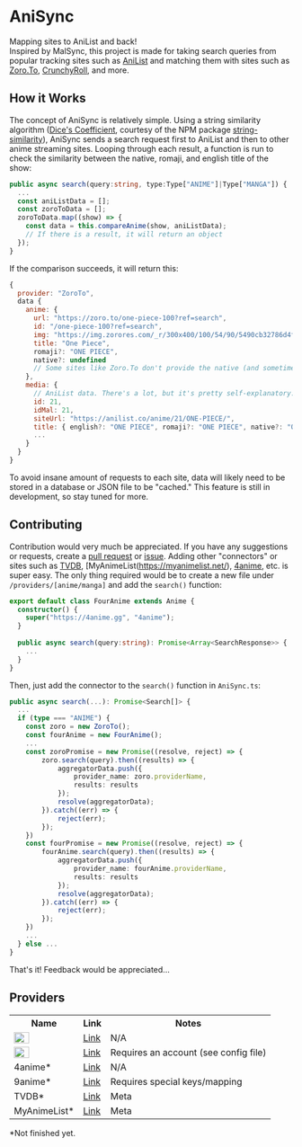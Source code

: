 # AniSync
Mapping sites to AniList and back!<br />
Inspired by MalSync, this project is made for taking search queries from popular tracking sites such as [AniList](https://anilist.co) and matching them with sites such as [Zoro.To](https://zoro.to/), [CrunchyRoll](https://crunchyroll.com/), and more.

## How it Works
The concept of AniSync is relatively simple. Using a string similarity algorithm ([Dice's Coefficient](https://en.wikipedia.org/wiki/S%C3%B8rensen%E2%80%93Dice_coefficient), courtesy of the NPM package [string-similarity](https://www.npmjs.com/package/string-similarity)), AniSync sends a search request first to AniList and then to other anime streaming sites. Looping through each result, a function is run to check the similarity between the native, romaji, and english title of the show:
```typescript
public async search(query:string, type:Type["ANIME"]|Type["MANGA"]) {
  ...
  const aniListData = [];
  const zoroToData = [];
  zoroToData.map((show) => {
    const data = this.compareAnime(show, aniListData);
    // If there is a result, it will return an object
  });
}
```
If the comparison succeeds, it will return this:
```javascript
{
  provider: "ZoroTo",
  data {
    anime: {
      url: "https://zoro.to/one-piece-100?ref=search",
      id: "/one-piece-100?ref=search",
      img: "https://img.zorores.com/_r/300x400/100/54/90/5490cb32786d4f7fef0f40d7266df532/5490cb32786d4f7fef0f40d7266df532.jpg",
      title: "One Piece",
      romaji?: "ONE PIECE",
      native?: undefined
      // Some sites like Zoro.To don't provide the native (and sometimes romaji) title, so they may be left undefined.
    },
    media: {
      // AniList data. There's a lot, but it's pretty self-explanatory.
      id: 21,
      idMal: 21,
      siteUrl: "https://anilist.co/anime/21/ONE-PIECE/",
      title: { english?: "ONE PIECE", romaji?: "ONE PIECE", native?: "ONE PIECE" }
      ...
    }
  }
}
```
To avoid insane amount of requests to each site, data will likely need to be stored in a database or JSON file to be "cached." This feature is still in development, so stay tuned for more.

## Contributing
Contribution would very much be appreciated. If you have any suggestions or requests, create a [pull request](https://github.com/Eltik/AniSync/pulls) or [issue](https://github.com/Eltik/AniSync/issues). Adding other "connectors" or sites such as [TVDB](https://thetvdb.com/), [MyAnimeList(https://myanimelist.net/), [4anime](https://4anime.gg/), etc. is super easy. The only thing required would be to create a new file under `/providers/[anime/manga]` and add the `search()` function:
```typescript
export default class FourAnime extends Anime {
  constructor() {
    super("https://4anime.gg", "4anime");
  }
  
  public async search(query:string): Promise<Array<SearchResponse>> {
    ...
  }
}
```
Then, just add the connector to the `search()` function in `AniSync.ts`:
```typescript
public async search(...): Promise<Search[]> {
  ...
  if (type === "ANIME") {
    const zoro = new ZoroTo();
    const fourAnime = new FourAnime();
    ...
    const zoroPromise = new Promise((resolve, reject) => {
        zoro.search(query).then((results) => {
            aggregatorData.push({
                provider_name: zoro.providerName,
                results: results
            });
            resolve(aggregatorData);
        }).catch((err) => {
            reject(err);
        });
    })
    const fourPromise = new Promise((resolve, reject) => {
        fourAnime.search(query).then((results) => {
            aggregatorData.push({
                provider_name: fourAnime.providerName,
                results: results
            });
            resolve(aggregatorData);
        }).catch((err) => {
            reject(err);
        });
    })
    ...
  } else ...
}
```
That's it! Feedback would be appreciated...

## Providers
<table>
    <tr>
        <th>Name</th>
        <th>Link</th>
        <th>Notes</th>
    </tr>
    <tr>
        <td><img src="https://zoro.to/images/logo.png" style="width:50%"></img></td>
        <td><a href="https://zoro.to/">Link</a></td>
        <td>N/A</td>
    </tr>
    <tr>
        <td><img src="https://logodownload.org/wp-content/uploads/2020/02/crunchyroll-logo-2.png" style="width:50%"></img></td>
        <td><a href="https://www.crunchyroll.com/">Link</a></td>
        <td>Requires an account (see config file)</td>
    </tr>
    <tr>
        <td>4anime*</td>
        <td><a href="https://4anime.gg/">Link</a></td>
        <td>N/A</td>
    </tr>
    <tr>
        <td>9anime*</td>
        <td><a href="https://9anime.pl/">Link</a></td>
        <td>Requires special keys/mapping</td>
    </tr>
    <tr>
        <td>TVDB*</td>
        <td><a href="https://thetvdb.com/">Link</a></td>
        <td>Meta</td>
    </tr>
    <tr>
        <td>MyAnimeList*</td>
        <td><a href="https://myanimelist.com/">Link</a></td>
        <td>Meta</td>
    </tr>
</table>
*Not finished yet.
